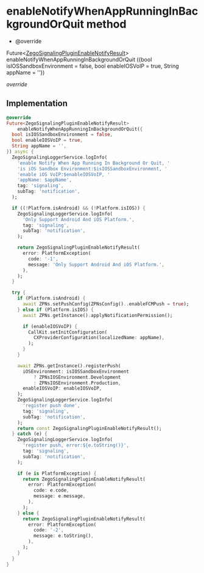 


# enableNotifyWhenAppRunningInBackgroundOrQuit method







- @override

Future&lt;[ZegoSignalingPluginEnableNotifyResult](../../zego_uikit_prebuilt_live_audio_room/ZegoSignalingPluginEnableNotifyResult-class.md)> enableNotifyWhenAppRunningInBackgroundOrQuit
({bool isIOSSandboxEnvironment = false, bool enableIOSVoIP = true, String appName = ''})

_<span class="feature">override</span>_






## Implementation

```dart
@override
Future<ZegoSignalingPluginEnableNotifyResult>
    enableNotifyWhenAppRunningInBackgroundOrQuit({
  bool isIOSSandboxEnvironment = false,
  bool enableIOSVoIP = true,
  String appName = '',
}) async {
  ZegoSignalingLoggerService.logInfo(
    'enable Notify When App Running In Background Or Quit, '
    'is iOS Sandbox Environment:$isIOSSandboxEnvironment, '
    'enable iOS VoIP:$enableIOSVoIP, '
    'appName: $appName',
    tag: 'signaling',
    subTag: 'notification',
  );

  if ((!Platform.isAndroid) && (!Platform.isIOS)) {
    ZegoSignalingLoggerService.logInfo(
      'Only Support Android And iOS Platform.',
      tag: 'signaling',
      subTag: 'notification',
    );

    return ZegoSignalingPluginEnableNotifyResult(
      error: PlatformException(
        code: '-1',
        message: 'Only Support Android And iOS Platform.',
      ),
    );
  }

  try {
    if (Platform.isAndroid) {
      await ZPNs.setPushConfig(ZPNsConfig()..enableFCMPush = true);
    } else if (Platform.isIOS) {
      await ZPNs.getInstance().applyNotificationPermission();

      if (enableIOSVoIP) {
        CallKit.setInitConfiguration(
          CXProviderConfiguration(localizedName: appName),
        );
      }
    }

    await ZPNs.getInstance().registerPush(
      iOSEnvironment: isIOSSandboxEnvironment
          ? ZPNsIOSEnvironment.Development
          : ZPNsIOSEnvironment.Production,
      enableIOSVoIP: enableIOSVoIP,
    );
    ZegoSignalingLoggerService.logInfo(
      'register push done',
      tag: 'signaling',
      subTag: 'notification',
    );
    return const ZegoSignalingPluginEnableNotifyResult();
  } catch (e) {
    ZegoSignalingLoggerService.logInfo(
      'register push, error:${e.toString()}',
      tag: 'signaling',
      subTag: 'notification',
    );

    if (e is PlatformException) {
      return ZegoSignalingPluginEnableNotifyResult(
        error: PlatformException(
          code: e.code,
          message: e.message,
        ),
      );
    } else {
      return ZegoSignalingPluginEnableNotifyResult(
        error: PlatformException(
          code: '-2',
          message: e.toString(),
        ),
      );
    }
  }
}
```







